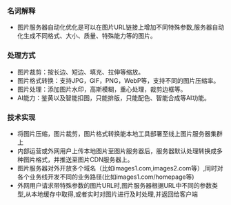 ### 名词解释

- 图片服务器自动化优化是可以在图片URL链接上增加不同特殊参数,服务器自动化生成不同格式、大小、质量、特殊能力等的图片。

### 处理方式

- 图片裁剪：按长边、短边、填充、拉伸等缩放。
- 图片格式转换：支持JPG，GIF，PNG，WebP等，支持不同的图片压缩率。
- 图片处理：添加图片水印，高斯模糊，重心处理，裁剪边框等。
- AI能力：鉴黄以及智能扣图，只能排版，只能配色、智能合成等AI功能。

### 技术实现
- 将图片压缩，图片裁剪，图片格式转换能本地工具部署至线上图片服务器集群上
- 内部运营或外网用户上传本地图片至图片服务器后，服务器默认处理转换成多种图片格式，并推送至图片CDN服务器上。
- 图片服务器对外开放多个域名（比如images1.com,images2.com等）,同时对各个业务线开发不同的业务路径(比如images1.com/homepage等)
- 外网用户请求带特殊参数的图片URL时,图片服务器根据URL中不同的参数类型,从本地缓存中取得,或者实时对图片进行及时处理,并返回给客户端